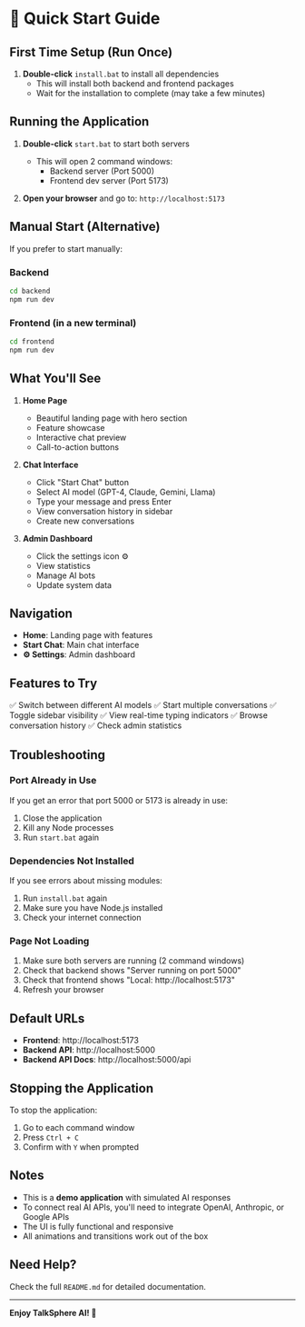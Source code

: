 # 🚀 Quick Start Guide

## First Time Setup (Run Once)

1. **Double-click** `install.bat` to install all dependencies
   - This will install both backend and frontend packages
   - Wait for the installation to complete (may take a few minutes)

## Running the Application

1. **Double-click** `start.bat` to start both servers
   - This will open 2 command windows:
     - Backend server (Port 5000)
     - Frontend dev server (Port 5173)

2. **Open your browser** and go to: `http://localhost:5173`

## Manual Start (Alternative)

If you prefer to start manually:

### Backend
```bash
cd backend
npm run dev
```

### Frontend (in a new terminal)
```bash
cd frontend
npm run dev
```

## What You'll See

1. **Home Page**
   - Beautiful landing page with hero section
   - Feature showcase
   - Interactive chat preview
   - Call-to-action buttons

2. **Chat Interface**
   - Click "Start Chat" button
   - Select AI model (GPT-4, Claude, Gemini, Llama)
   - Type your message and press Enter
   - View conversation history in sidebar
   - Create new conversations

3. **Admin Dashboard**
   - Click the settings icon ⚙️
   - View statistics
   - Manage AI bots
   - Update system data

## Navigation

- **Home**: Landing page with features
- **Start Chat**: Main chat interface
- **⚙️ Settings**: Admin dashboard

## Features to Try

✅ Switch between different AI models
✅ Start multiple conversations
✅ Toggle sidebar visibility
✅ View real-time typing indicators
✅ Browse conversation history
✅ Check admin statistics

## Troubleshooting

### Port Already in Use
If you get an error that port 5000 or 5173 is already in use:
1. Close the application
2. Kill any Node processes
3. Run `start.bat` again

### Dependencies Not Installed
If you see errors about missing modules:
1. Run `install.bat` again
2. Make sure you have Node.js installed
3. Check your internet connection

### Page Not Loading
1. Make sure both servers are running (2 command windows)
2. Check that backend shows "Server running on port 5000"
3. Check that frontend shows "Local: http://localhost:5173"
4. Refresh your browser

## Default URLs

- **Frontend**: http://localhost:5173
- **Backend API**: http://localhost:5000
- **Backend API Docs**: http://localhost:5000/api

## Stopping the Application

To stop the application:
1. Go to each command window
2. Press `Ctrl + C`
3. Confirm with `Y` when prompted

## Notes

- This is a **demo application** with simulated AI responses
- To connect real AI APIs, you'll need to integrate OpenAI, Anthropic, or Google APIs
- The UI is fully functional and responsive
- All animations and transitions work out of the box

## Need Help?

Check the full `README.md` for detailed documentation.

---

**Enjoy TalkSphere AI! 🎉**

